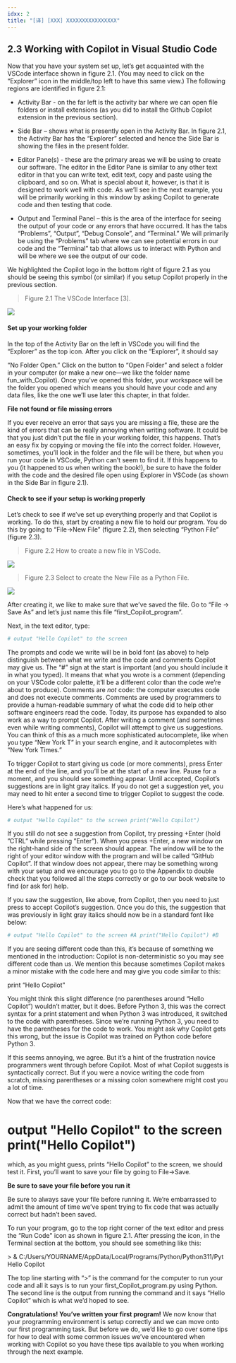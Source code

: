 ```yaml
---
idxx: 2
title: "[译] [XXX] XXXXXXXXXXXXXXXX"
---
```



## 2.3 **Working with Copilot in Visual Studio Code**

Now that you have your system set up, let’s get acquainted with the VSCode interface shown in figure 2.1. (You may need to click on the “Explorer” icon in the middle/top left to have this same view.) The following regions are identified in figure 2.1:

* Activity Bar - on the far left is the activity bar where we can open file folders or install extensions (as you did to install the Github Copilot extension in the previous section).

* Side Bar – shows what is presently open in the Activity Bar. In figure 2.1, the Activity Bar has the “Explorer” selected and hence the Side Bar is showing the files in the present folder.

* Editor Pane(s) - these are the primary areas we will be using to create our software. The editor in the Editor Pane is similar to any other text editor in that you can write text, edit text, copy and paste using the clipboard, and so on. What is special about it, however, is that it is designed to work well with code. As we’ll see in the next example, you will be primarily working in this window by asking Copilot to generate code and then testing that code.

* Output and Terminal Panel – this is the area of the interface for seeing the output of your code or any errors that have occurred. It has the tabs “Problems”, “Output”, “Debug Console”, and “Terminal.” We will primarily be using the “Problems” tab where we can see potential errors in our code and the “Terminal” tab that allows us to interact with Python and will be where we see the output of our code.

We highlighted the Copilot logo in the bottom right of figure 2.1 as you should be seeing this symbol (or similar) if you setup Copilot properly in the previous section.

> Figure 2.1 The VSCode Interface \[3\].

![](chapter-2.files/chapter-29250.png) 

#### **Set up your working folder**

In the top of the Activity Bar on the left in VSCode you will find the “Explorer” as the top icon. After you click on the “Explorer”, it should say

  

“No Folder Open.” Click on the button to “Open Folder” and select a folder in your computer (or make a new one—we like the folder name fun\_with\_Copilot). Once you’ve opened this folder, your workspace will be the folder you opened which means you should have your code and any data files, like the one we’ll use later this chapter, in that folder.

**File not found or file missing errors**

If you ever receive an error that says you are missing a file, these are the kind of errors that can be really annoying when writing software. It could be that you just didn’t put the file in your working folder, this happens. That’s an easy fix by copying or moving the file into the correct folder. However, sometimes, you’ll look in the folder and the file will be there, but when you run your code in VSCode, Python can’t seem to find it. If this happens to you (it happened to us when writing the book!), be sure to have the folder with the code and the desired file open using Explorer in VSCode (as shown in the Side Bar in figure 2.1).

#### **Check to see if your setup is working properly**

Let’s check to see if we’ve set up everything properly and that Copilot is working. To do this, start by creating a new file to hold our program. You do this by going to “File->New File” (figure 2.2), then selecting “Python File” (figure 2.3).

> Figure 2.2 How to create a new file in VSCode.

![](chapter-2.files/chapter-210805.png) 

  

> Figure 2.3 Select to create the New File as a Python File.

![](chapter-2.files/chapter-210871.png)

 

After creating it, we like to make sure that we’ve saved the file. Go to “File -> Save As” and let’s just name this file “first\_Copilot\_program”.

Next, in the text editor, type:

```python
# output "Hello Copilot" to the screen
```

The prompts and code we write will be in bold font (as above) to help distinguish between what we write and the code and comments Copilot may give us. The “#” sign at the start is important (and you should include it in what you typed). It means that what you wrote is a comment (depending on your VSCode color palette, it’ll be a different color than the code we’re about to produce). Comments are _not_ code: the computer executes code and does not execute comments. Comments are used by programmers to provide a human-readable summary of what the code did to help other software engineers read the code. Today, its purpose has expanded to also work as a way to prompt Copilot. After writing a comment (and sometimes even while writing comments), Copilot will attempt to give us suggestions. You can think of this as a much more sophisticated autocomplete, like when you type “New York T” in your search engine, and it autocompletes with “New York Times.”

To trigger Copilot to start giving us code (or more comments), press Enter at the end of the line, and you’ll be at the start of a new line. Pause for a moment, and you should see something appear. Until accepted, Copilot’s suggestions are in light gray italics. If you do not get a suggestion yet, you may need to hit enter a second time to trigger Copilot to suggest the code.

Here’s what happened for us:

```python
# output "Hello Copilot" to the screen print("Hello Copilot")
```


If you still do not see a suggestion from Copilot, try pressing <CTRL>+Enter (hold ”CTRL” while pressing ”Enter”). When you press <Ctrl>+Enter, a new window on the right-hand side of the screen should appear. The window will be to the right of your editor window with the program and will be called “GitHub Copilot”. If that window does not appear, there may be something wrong with your setup and we encourage you to go to the Appendix to double check that you followed all the steps correctly or go to our book website to find (or ask for) help.

If you saw the suggestion, like above, from Copilot, then you need to just press <Tab> to accept Copilot’s suggestion. Once you do this, the suggestion that was previously in light gray italics should now be in a standard font like below:

```python
# output "Hello Copilot" to the screen #A print("Hello Copilot") #B
```


If you are seeing different code than this, it’s because of something we mentioned in the introduction: Copilot is non-deterministic so you may see different code than us. We mention this because sometimes Copilot makes a minor mistake with the code here and may give you code similar to this:

print “Hello Copilot"

You might think this slight difference (no parentheses around “Hello Copilot”) wouldn’t matter, but it does. Before Python 3, this was the correct syntax for a print statement and when Python 3 was introduced, it switched to the code with parentheses. Since we’re running Python 3, you need to have the parentheses for the code to work. You might ask why Copilot gets this wrong, but the issue is Copilot was trained on Python code before Python 3.

If this seems annoying, we agree. But it’s a hint of the frustration novice programmers went through before Copilot. Most of what Copilot suggests is syntactically correct. But if you were a novice writing the code from scratch, missing parentheses or a missing colon somewhere might cost you a lot of time.

Now that we have the correct code:

# output "Hello Copilot" to the screen print("Hello Copilot")

which, as you might guess, prints “Hello Copilot” to the screen, we should test it. First, you’ll want to save your file by going to File->Save.

**Be sure to save your file before you run it**

Be sure to always save your file before running it. We’re embarrassed to admit the amount of time we’ve spent trying to fix code that was actually correct but hadn’t been saved.

  

To run your program, go to the top right corner of the text editor and press the “Run Code" icon as shown in figure 2.1. After pressing the icon, in the Terminal section at the bottom, you should see something like this:

\> & C:/Users/YOURNAME/AppData/Local/Programs/Python/Python311/Pyt Hello Copilot

The top line starting with “>” is the command for the computer to run your code and all it says is to run your first\_Copilot\_program.py using Python. The second line is the output from running the command and it says “Hello Copilot” which is what we’d hoped to see.

**Congratulations! You’ve written your first program!** We now know that your programming environment is setup correctly and we can move onto our first programming task. But before we do, we’d like to go over some tips for how to deal with some common issues we’ve encountered when working with Copilot so you have these tips available to you when working through the next example.
